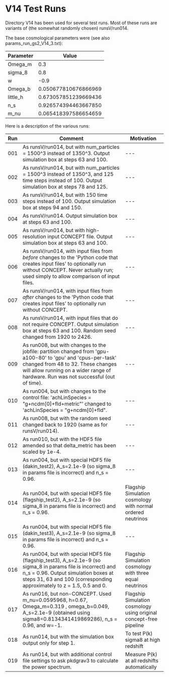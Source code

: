 # V14 Test Runs

Directory V14 has been used for several test runs. Most of these runs are variants of (the somewhat randomly chosen) runsV/run014.

The base cosmological parameters were (see also params_run_gs2_V14_3.txt):

| Parameter | Value |
| --- | --- |
| Omega_m | 0.3  |
| sigma_8 | 0.8 |
| w | -0.9 |
| Omega_b | 0.050677810676866969 |
| little_h | 0.673057851239669436 |
| n_s | 0.926574394463667850 |
| m_nu | 0.065418397586654659 |

Here is a description of the various runs:

| Run | Comment | Motivation |
| --- | --- | --- |
| 001 | As runsV/run014, but with num_particles = 1500^3 instead of 1350^3. Output simulation box at steps 63 and 100.| --- |
| 002 | As runsV/run014, but with num_particles = 1500^3 instead of 1350^3, and 125 time steps instead of 100. Output simulation box at steps 78 and 125. | --- |
| 003 | As runsV/run014, but with 150 time steps instead of 100. Output simulation box at steps 94 and 150. | --- |
| 004 | As runsV/run014. Output simulation box at steps 63 and 100. | --- |
| 005 | As runsV/run014, but with high-resolution input CONCEPT file. Output simulation box at steps 63 and 100. | --- |
| 006 | As runsV/run014, with input files from _before_ changes to the 'Python code that creates input files' to optionally run without CONCEPT. Never actually run; used simply to allow comparison of input files. | --- |
| 007 | As runsV/run014, with input files from _after_ changes to the 'Python code that creates input files' to optionally run without CONCEPT. | --- |
| 008 | As runsV/run014, with input files that do not require CONCEPT. Output simulation box at steps 63 and 100. Random seed changed from 1920 to 2426. | --- |
| 009 | As run008, but with changes to the jobfile: partition changed from 'gpu-a100-80' to 'gpu' and 'cpus-per-task' changed from 48 to 32. These changes will allow running on a wider range of hardware. Run was not successful (out of time). | --- |
| 010 | As run004, but with changes to the control file: 'achLinSpecies    = "g+ncdm[0]+fld+metric"' changed to 'achLinSpecies    = "g+ncdm[0]+fld". | --- |
| 011 | As run008, but with the random seed changed back to 1920 (same as for runsV/run014). | --- |
| 012 | As run010, but with the HDF5 file amended so that delta_metric has been scaled by 1e-4. | --- |
| 013 | As run004, but with special HDF5 file (dakin_test2), A_s=2.1e-9 (so sigma_8 in params file is incorrect) and n_s = 0.96. | --- |
| 014 | As run004, but with special HDF5 file (flagship_test2), A_s=2.1e-9 (so sigma_8 in params file is incorrect) and n_s = 0.96. | Flagship Simulation cosmology with normal ordered neutrinos |
| 015 | As run004, but with special HDF5 file (dakin_test3), A_s=2.1e-9 (so sigma_8 in params file is incorrect) and n_s = 0.96. |  --- |
| 016 | As run004, but with special HDF5 file (flagship_test3), A_s=2.1e-9 (so sigma_8 in params file is incorrect) and n_s = 0.96. Output simulation boxes at steps 31, 63 and 100 (corresponding approximately to z = 1.5, 0.5 and 0. | Flagship Simulation cosmology with three equal neutrinos |
| 017 | As run016, but non-CONCEPT. Used m_nu=0.0595968, h=0.67, Omega_m=0.319 , omega_b=0.049, A_s=2.1e-9 (obtained using sigma8=0.8134341419869286), n_s = 0.96, and w=-1. | Flagship Simulation cosmology using original concept-free pipeline  |
| 018 | As run014, but with the simulation box output only for step 1. | To test P(k) sigma8 at high redshift |
| 019 | As run014, but with additional control file settings to ask pkdgrav3 to calculate the power spectrum. | Measure P(k) at all redshifts automatically |
